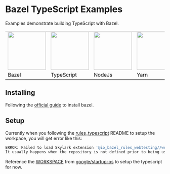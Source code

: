 # Bazel TypeScript Examples

Examples demonstrate building TypeScript with Bazel.

<table>
    <tr>
        <td><a href="https://bazel.build/"><img src="https://bazel.build/images/bazel-icon.svg" height="120"/></a></td>
        <td><a href="http://www.typescriptlang.org/"><img src="https://raw.githubusercontent.com/remojansen/logo.ts/master/ts.png" height="120"/></a></td>
        <td><a href="https://nodejs.org/en/"><img src="https://nodejs.org/static/images/logo.svg" height="120"/></a></td>
        <td><a href="https://yarnpkg.com/en/"><img src="https://yarnpkg.com/assets/feature-speed.png" height="120"/></a></td>
    </tr>
    <tr>
        <td>Bazel</td>
        <td>TypeScript</td>
        <td>NodeJs</td>
        <td>Yarn</td>
    </tr>
</table>


## Installing

Following the [official guide](https://docs.bazel.build/versions/master/install.html) to install bazel.


## Setup

Currently when you following the [rules_typescript](https://github.com/bazelbuild/rules_typescript) 
README to setup the workpace, you will get error like this:

```bash
ERROR: Failed to load Skylark extension '@io_bazel_rules_webtesting//web:web.bzl'.
It usually happens when the repository is not defined prior to being used.
```

Reference the [WORKSPACE](https://github.com/google/startup-os/blob/master/WORKSPACE) from [google/startup-os](https://github.com/google/startup-os) to setup the typescript for now.



